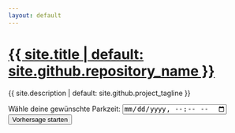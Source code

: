 ```yaml
---
layout: default
---
```

<h1><a href="{{ "/" | absolute_url }}">{{ site.title | default: site.github.repository_name }}</a></h1>
<p>{{ site.description | default: site.github.project_tagline }}</p>



Wähle deine gewünschte Parkzeit: <input type="datetime-local" id="datepicker">
<br>
<button type="button" id="btn_prediction">Vorhersage starten</button>

<div id="chart-container" style="height: 400px;"></div>

